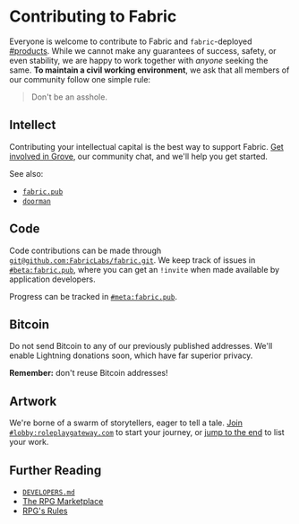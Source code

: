 # Contributing to Fabric
Everyone is welcome to contribute to Fabric and `fabric`-deployed [#products][product-chat].  While we cannot make any guarantees of success, safety, or even stability, we are happy to work together with _anyone_ seeking the same.  **To maintain a civil working environment**, we ask that all members of our community follow one simple rule:

> Don't be an asshole.

## Intellect
Contributing your intellectual capital is the best way to support Fabric.  [Get involved in Grove][chat-grove], our community chat, and we'll help you get started.

See also:
- [`fabric.pub`][fabric]
- [`doorman`][doorman]

## Code
Code contributions can be made through [`git@github.com:FabricLabs/fabric.git`][source-fabric].  We keep track of issues in [`#beta:fabric.pub`][chat-beta], where you can get an `!invite` when made available by application developers.

Progress can be tracked in [`#meta:fabric.pub`][chat-meta].

## Bitcoin
Do not send Bitcoin to any of our previously published addresses.  We'll enable Lightning donations soon, which have far superior privacy.

**Remember:** don't reuse Bitcoin addresses!

## Artwork
We're borne of a swarm of storytellers, eager to tell a tale.  [Join `#lobby:roleplaygateway.com`][chat-rpg-lobby] to start your journey, or [jump to the end][rpg] to list your work.

## Further Reading
- [`DEVELOPERS.md`](DEVELOPERS.md)
- [The RPG Marketplace](https://www.roleplaygateway.com/orders)
- [RPG's Rules](https://www.roleplaygateway.com/rules)

[chat-beta]: https://grove.chat/#/room/#beta:fabric.pub
[chat-grove]: https://grove.chat/#/room/#grove:fabric.pub
[chat-idlerpg]: https://grove.chat/#/room/#idlerpg:verse.im
[chat-meta]: https://grove.chat/#/room/#meta:fabric.pub
[chat-rpg-lobby]: https://grove.chat/#/room/#lobby:roleplaygateway.com
[donations]: bitcoin:3CHGLadfbcKrM1sS5uYtASaq75VAuMSMpb
[doorman]: https://github.com/FabricLabs/doorman
[fabric]: https://fabric.pub
[mobile-wallet]: https://bitcoin.org/en/choose-your-wallet
[product-chat]: https://grove.chat/#/room/#design:fabric.pub
[rpg]: https://www.roleplaygateway.com/
[source-fabric]: https://github.com/FabricLabs/fabric

